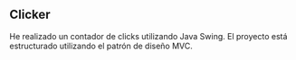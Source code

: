 ## Clicker

He realizado un contador de clicks utilizando Java Swing. 
El proyecto está estructurado utilizando el patrón de diseño MVC.

